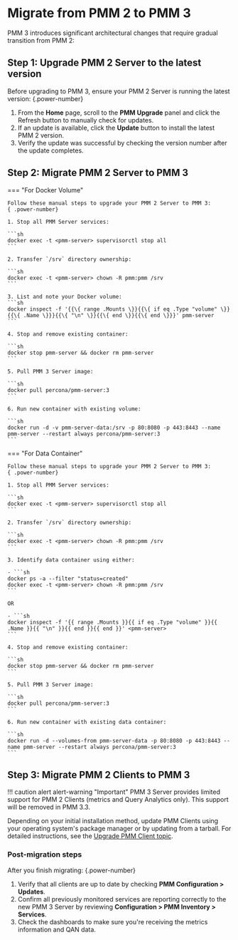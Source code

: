 # Migrate from PMM 2 to PMM 3

PMM 3 introduces significant architectural changes that require gradual transition from PMM 2:

## Step 1: Upgrade PMM 2 Server to the latest version

Before upgrading to PMM 3, ensure your PMM 2 Server is running the latest version:
{.power-number}

1. From the **Home** page, scroll to the **PMM Upgrade** panel and click the Refresh button to manually check for updates.
2. If an update is available, click the **Update** button to install the latest PMM 2 version.
3. Verify the update was successful by checking the version number after the update completes.

## Step 2: Migrate PMM 2 Server to PMM 3

=== "For Docker Volume"

    Follow these manual steps to upgrade your PMM 2 Server to PMM 3:
    { .power-number}

    1. Stop all PMM Server services:

    ```sh
    docker exec -t <pmm-server> supervisorctl stop all
    ```

    2. Transfer `/srv` directory ownership:

    ```sh
    docker exec -t <pmm-server> chown -R pmm:pmm /srv
    ```

    3. List and note your Docker volume:
    ```sh
    docker inspect -f '{{\{ range .Mounts \}}{{\{ if eq .Type "volume" \}}{{\{ .Name \}}}{{\{ "\n" \}}{{\{ end \}}{{\{ end \}}}' pmm-server
    ```

    4. Stop and remove existing container:

    ```sh
    docker stop pmm-server && docker rm pmm-server
    ```

    5. Pull PMM 3 Server image:

    ```sh
    docker pull percona/pmm-server:3
    ```

    6. Run new container with existing volume:
   
    ```sh
    docker run -d -v pmm-server-data:/srv -p 80:8080 -p 443:8443 --name pmm-server --restart always percona/pmm-server:3
    ```

=== "For Data Container"

    Follow these manual steps to upgrade your PMM 2 Server to PMM 3:
    { .power-number}

    1. Stop all PMM Server services:

    ```sh
    docker exec -t <pmm-server> supervisorctl stop all
    ```

    2. Transfer `/srv` directory ownership:

    ```sh
    docker exec -t <pmm-server> chown -R pmm:pmm /srv
    ```

    3. Identify data container using either:
   
    - ```sh
    docker ps -a --filter "status=created"
    docker exec -t <pmm-server> chown -R pmm:pmm /srv
    ```
    
    OR

    - ```sh
    docker inspect -f '{{ range .Mounts }}{{ if eq .Type "volume" }}{{ .Name }}{{ "\n" }}{{ end }}{{ end }}' <pmm-server>
    ``` 
    
    4. Stop and remove existing container:

    ```sh
    docker stop pmm-server && docker rm pmm-server
    ```

    5. Pull PMM 3 Server image:
   
    ```sh
    docker pull percona/pmm-server:3
    ``` 

    6. Run new container with existing data container:

    ```sh
    docker run -d --volumes-from pmm-server-data -p 80:8080 -p 443:8443 --name pmm-server --restart always percona/pmm-server:3
    ``` 

## Step 3: Migrate PMM 2 Clients to PMM 3

!!! caution alert alert-warning "Important"
    PMM 3 Server provides limited support for PMM 2 Clients (metrics and Query Analytics only). This support will be removed in PMM 3.3.

Depending on your initial installation method, update PMM Clients using your operating system's package manager or by updating from a tarball.
For detailed instructions, see the [Upgrade PMM Client topic](../pmm-upgrade/upgrade_client.md).

### Post-migration steps

After you finish migrating:
{.power-number}

1. Verify that all clients are up to date by checking **PMM Configuration > Updates**.
2. Confirm all previously monitored services are reporting correctly to the new PMM 3 Server by reviewing **Configuration > PMM Inventory > Services**.
3. Check the dashboards to make sure you're receiving the metrics information and QAN data.
